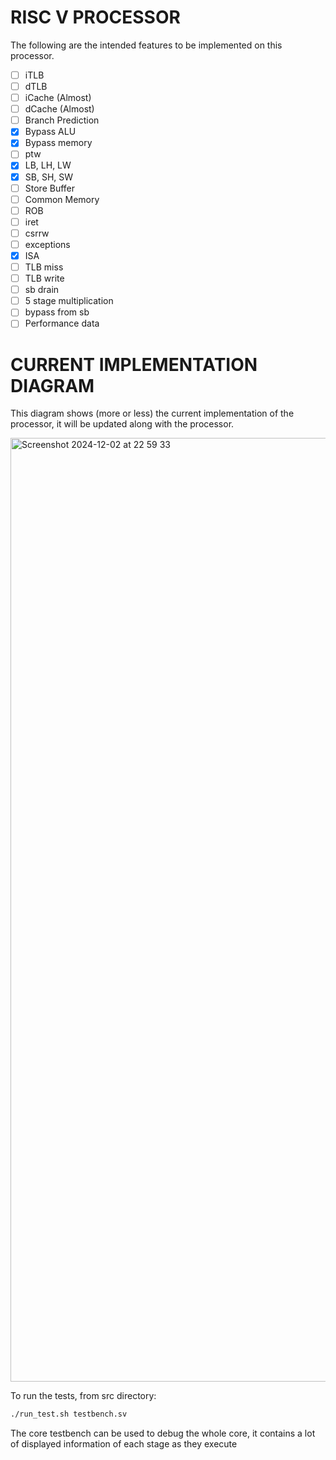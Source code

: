 # RISC V PROCESSOR
The following are the intended features to be implemented on this processor.


- [ ] iTLB
- [ ] dTLB
- [ ] iCache            (Almost)
- [ ] dCache            (Almost)
- [ ] Branch Prediction
- [X] Bypass ALU
- [X] Bypass memory
- [ ] ptw
- [X] LB, LH, LW
- [X] SB, SH, SW
- [ ] Store Buffer
- [ ] Common Memory
- [ ] ROB
- [ ] iret
- [ ] csrrw
- [ ] exceptions
- [X] ISA
- [ ] TLB miss
- [ ] TLB write
- [ ] sb drain
- [ ] 5 stage multiplication
- [ ] bypass from sb
- [ ] Performance data

# CURRENT IMPLEMENTATION DIAGRAM
This diagram shows (more or less) the current implementation of the processor, it will be updated along with the processor.

<img width="1510" alt="Screenshot 2024-12-02 at 22 59 33" src="https://github.com/user-attachments/assets/e81c719a-5c4d-4d0c-8e6b-a1caeaa5774e">


To run the tests, from src directory:
```bash
./run_test.sh testbench.sv
```
The core testbench can be used to debug the whole core, it contains a lot of displayed information of each stage as they execute
